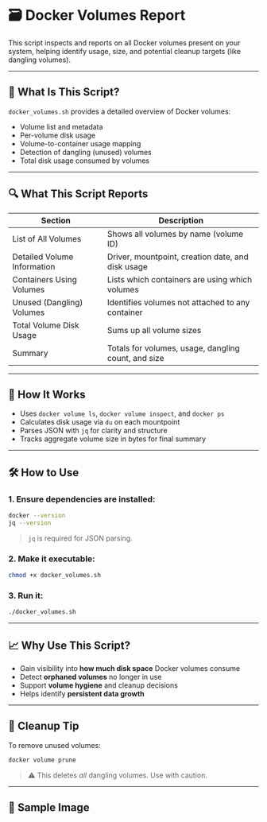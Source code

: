 # 🗃️ Docker Volumes Report

This script inspects and reports on all Docker volumes present on your system, helping identify usage, size, and potential cleanup targets (like dangling volumes).

---

## 📌 What Is This Script?

`docker_volumes.sh` provides a detailed overview of Docker volumes:

- Volume list and metadata
- Per-volume disk usage
- Volume-to-container usage mapping
- Detection of dangling (unused) volumes
- Total disk usage consumed by volumes

---

## 🔍 What This Script Reports

| Section                          | Description                                                     |
|----------------------------------|-----------------------------------------------------------------|
| List of All Volumes             | Shows all volumes by name (volume ID)                           |
| Detailed Volume Information     | Driver, mountpoint, creation date, and disk usage               |
| Containers Using Volumes        | Lists which containers are using which volumes                  |
| Unused (Dangling) Volumes       | Identifies volumes not attached to any container                |
| Total Volume Disk Usage         | Sums up all volume sizes                                        |
| Summary                         | Totals for volumes, usage, dangling count, and size             |

---

## 🧠 How It Works

- Uses `docker volume ls`, `docker volume inspect`, and `docker ps`
- Calculates disk usage via `du` on each mountpoint
- Parses JSON with `jq` for clarity and structure
- Tracks aggregate volume size in bytes for final summary

---

## 🛠️ How to Use

### 1. Ensure dependencies are installed:

```bash
docker --version
jq --version
```

> `jq` is required for JSON parsing.

### 2. Make it executable:

```bash
chmod +x docker_volumes.sh
```

### 3. Run it:

```bash
./docker_volumes.sh
```

---

## 📈 Why Use This Script?

- Gain visibility into **how much disk space** Docker volumes consume
- Detect **orphaned volumes** no longer in use
- Support **volume hygiene** and cleanup decisions
- Helps identify **persistent data growth**

---

## 🧹 Cleanup Tip

To remove unused volumes:

```bash
docker volume prune
```

> ⚠️ This deletes *all* dangling volumes. Use with caution.

---

## 📸 Sample Image
